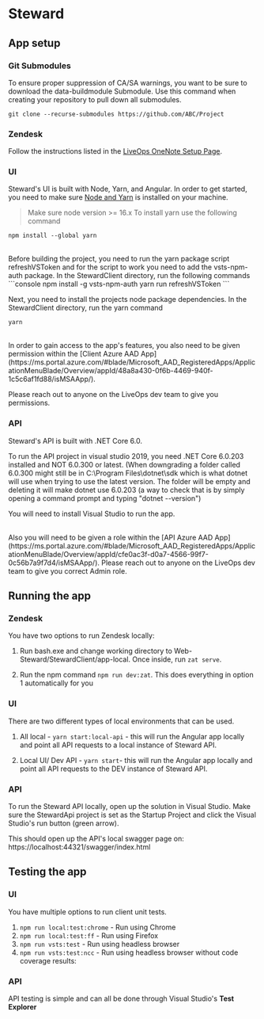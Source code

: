 
# Steward
## App setup
### Git Submodules
To ensure proper suppression of CA/SA warnings, you want to be sure to download the data-buildmodule Submodule.
Use this command when creating your repository to pull down all submodules.
```console
git clone --recurse-submodules https://github.com/ABC/Project
```

### Zendesk
Follow the instructions listed in the [LiveOps OneNote Setup Page](https://microsoft.sharepoint.com/teams/Turn10LiveOpsTools/_layouts/15/Doc.aspx?sourcedoc={768af33f-6711-4663-815b-7c0007bfa8bf}&action=edit&wd=target%28ZAF.one%7Ce6ecf726-05a8-4a4f-8947-6b605f34e456%2FZendesk%20First%20Time%20setup%7C2f92f1a6-1364-46b7-af36-d29c8a5dgit89dc%2F%29).


### UI
Steward's UI is built with Node, Yarn, and Angular.
In order to get started, you need to make sure [Node and Yarn](https://nodejs.org/en/download/) is installed on your machine.
> Make sure node version >= 16.x 
To install yarn use the following command
```console
npm install --global yarn
```

<br>
Before building the project, you need to run the yarn package script refreshVSToken and for the script to work you need to add the vsts-npm-auth package.
In the StewardClient directory, run the following commands
```console
npm install -g vsts-npm-auth
yarn run refreshVSToken
```

Next, you need to install the projects node package dependencies.
In the StewardClient directory, run the yarn command

```console
yarn 
```

<br>
In order to gain access to the app's features, you also need to be given permission within the [Client Azure AAD App](https://ms.portal.azure.com/#blade/Microsoft_AAD_RegisteredApps/ApplicationMenuBlade/Overview/appId/48a8a430-0f6b-4469-940f-1c5c6af1fd88/isMSAApp/). 

Please reach out to anyone on the LiveOps dev team to give you permissions.

### API
Steward's API is built with .NET Core 6.0.

To run the API project in visual studio 2019, you need .NET Core 6.0.203 installed and NOT 6.0.300 or latest. (When downgrading a folder called 6.0.300 might still be in C:\Program Files\dotnet\sdk which is what dotnet
will use when trying to use the latest version. The folder will be empty and deleting it will make dotnet use 6.0.203 (a way to check that is by simply opening a command prompt and typing "dotnet --version")

You will need to install Visual Studio to run the app.

<br>
Also you will need to be given a role within the [API Azure AAD App](https://ms.portal.azure.com/#blade/Microsoft_AAD_RegisteredApps/ApplicationMenuBlade/Overview/appId/cfe0ac3f-d0a7-4566-99f7-0c56b7a9f7d4/isMSAApp/). 
Please reach out to anyone on the LiveOps dev team to give you correct Admin role.

## Running the app
### Zendesk
You have two options to run Zendesk locally:

1) Run bash.exe and change working directory to Web-Steward/StewardClient/app-local. Once inside, run `zat serve`.

2) Run the npm command `npm run dev:zat`. This does everything in option 1 automatically for you

### UI
There are two different types of local environments that can be used.

1) All local - `yarn start:local-api` - this will run the Angular app locally and point all API requests to a local instance of Steward API.

2) Local UI/ Dev API - `yarn start`- this will run the Angular app locally and point all API requests to the DEV instance of Steward API.
  
### API
To run the Steward API locally, open up the solution in Visual Studio. Make sure the StewardApi project is set as the Startup Project and click the Visual Studio's run button (green arrow).

This should open up the API's local swagger page on: https://localhost:44321/swagger/index.html

## Testing the app
### UI
You have multiple options to run client unit tests.

1) `npm run local:test:chrome` - Run using Chrome
2) `npm run local:test:ff` - Run using Firefox
3) `npm run vsts:test` - Run using headless browser
3) `npm run vsts:test:ncc` - Run using headless browser without code coverage results:

### API
API testing is simple and can all be done through Visual Studio's **Test Explorer**

